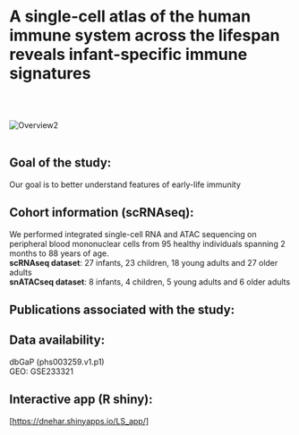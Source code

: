 # A single-cell atlas of the human immune system across the lifespan reveals infant-specific immune signatures
<br/>
<br/>

![Overview2](https://github.com/user-attachments/assets/5874c1d5-72a5-422a-9872-13c4f1b99502)
<br/>
<br/>

## Goal of the study: 
Our goal is to better understand features of early-life immunity

## Cohort information (scRNAseq):

We performed integrated single-cell RNA and ATAC sequencing on peripheral blood mononuclear cells from 95 healthy individuals spanning 2 months to 88 years of age. <br/>
**scRNAseq dataset**: 27 infants, 23 children, 18 young adults and 27 older adults <br/>
**snATACseq dataset**: 8 infants, 4 children, 5 young adults and 6 older adults <br/>

## Publications associated with the study:


## Data availability: 
dbGaP (phs003259.v1.p1) <br/>
GEO: GSE233321 <br/>

## Interactive app (R shiny): 
[https://dnehar.shinyapps.io/LS_app/]

[https://dnehar.shinyapps.io/LS_app/]: https://dnehar.shinyapps.io/LS_app/

